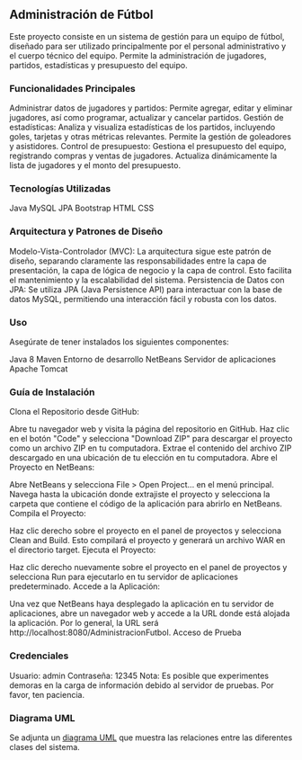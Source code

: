 

## Administración de Fútbol
Este proyecto consiste en un sistema de gestión para un equipo de fútbol, diseñado para ser utilizado principalmente por el personal administrativo y el cuerpo técnico del equipo. Permite la administración de jugadores, partidos, estadísticas y presupuesto del equipo.

### Funcionalidades Principales
Administrar datos de jugadores y partidos: Permite agregar, editar y eliminar jugadores, así como programar, actualizar y cancelar partidos.
Gestión de estadísticas: Analiza y visualiza estadísticas de los partidos, incluyendo goles, tarjetas y otras métricas relevantes. Permite la gestión de goleadores y asistidores.
Control de presupuesto: Gestiona el presupuesto del equipo, registrando compras y ventas de jugadores. Actualiza dinámicamente la lista de jugadores y el monto del presupuesto.

### Tecnologías Utilizadas
Java
MySQL
JPA
Bootstrap
HTML
CSS

### Arquitectura y Patrones de Diseño
Modelo-Vista-Controlador (MVC): La arquitectura sigue este patrón de diseño, separando claramente las responsabilidades entre la capa de presentación, la capa de lógica de negocio y la capa de control. Esto facilita el mantenimiento y la escalabilidad del sistema.
Persistencia de Datos con JPA: Se utiliza JPA (Java Persistence API) para interactuar con la base de datos MySQL, permitiendo una interacción fácil y robusta con los datos.

### Uso
Asegúrate de tener instalados los siguientes componentes:

Java 8
Maven
Entorno de desarrollo NetBeans
Servidor de aplicaciones Apache Tomcat

### Guía de Instalación
Clona el Repositorio desde GitHub:

Abre tu navegador web y visita la página del repositorio en GitHub.
Haz clic en el botón "Code" y selecciona "Download ZIP" para descargar el proyecto como un archivo ZIP en tu computadora.
Extrae el contenido del archivo ZIP descargado en una ubicación de tu elección en tu computadora.
Abre el Proyecto en NetBeans:

Abre NetBeans y selecciona File > Open Project... en el menú principal.
Navega hasta la ubicación donde extrajiste el proyecto y selecciona la carpeta que contiene el código de la aplicación para abrirlo en NetBeans.
Compila el Proyecto:

Haz clic derecho sobre el proyecto en el panel de proyectos y selecciona Clean and Build. Esto compilará el proyecto y generará un archivo WAR en el directorio target.
Ejecuta el Proyecto:

Haz clic derecho nuevamente sobre el proyecto en el panel de proyectos y selecciona Run para ejecutarlo en tu servidor de aplicaciones predeterminado.
Accede a la Aplicación:

Una vez que NetBeans haya desplegado la aplicación en tu servidor de aplicaciones, abre un navegador web y accede a la URL donde está alojada la aplicación. Por lo general, la URL será http://localhost:8080/AdministracionFutbol.
Acceso de Prueba

### Credenciales

Usuario: admin
Contraseña: 12345
Nota: Es posible que experimentes demoras en la carga de información debido al servidor de pruebas. Por favor, ten paciencia.

### Diagrama UML
<p>Se adjunta un <a href="https://drive.google.com/file/d/1rkSuG_ZtOu3j8wCQxb1wvTukHvQvNbGu/view?usp=drive_link">diagrama UML</a> que muestra las relaciones entre las diferentes clases del sistema.</p>
